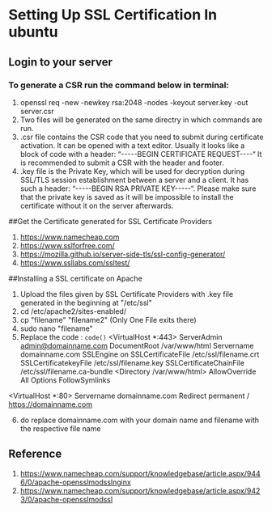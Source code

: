 # Setting Up SSL Certification In ubuntu #
## Login to your server ##
### To generate a CSR run the command below in terminal: ###
1. openssl req -new -newkey rsa:2048 -nodes -keyout server.key -out server.csr
2. Two files will be generated on the same directry in which commands are run.
3. .csr file contains the CSR code that you need to submit during certificate activation. It can be opened with a text editor. Usually it looks like a block of code with a header: “-----BEGIN CERTIFICATE REQUEST----“ It is recommended to submit a CSR with the header and footer.
4. .key file is the Private Key, which will be used for decryption during SSL/TLS session establishment between a server and a client. It has such a header: “-----BEGIN RSA PRIVATE KEY-----“. Please make sure that the private key is saved as it will be impossible to install the certificate without it on the server afterwards.

##Get the Certificate generated for SSL Certificate Providers
1. https://www.namecheap.com
2. https://www.sslforfree.com/
3. https://mozilla.github.io/server-side-tls/ssl-config-generator/
4. https://www.ssllabs.com/ssltest/

##Installing a SSL certificate on Apache
1. Upload the files given by SSL Certificate Providers  with .key file generated in the beginning at "/etc/ssl"
2. cd /etc/apache2/sites-enabled/
3. cp "filename" "filename2" (Only One File exits there)
4. sudo nano "filename" 
5. Replace the code :
`code()`
<VirtualHost *:443>
	ServerAdmin admin@domainname.com
	DocumentRoot /var/www/html
	Servername domainname.com
	SSLEngine on
	SSLCertificateFile /etc/ssl/filename.crt
	SSLCertificatekeyFile /etc/ssl/filename.key
	SSLCertificateChainFile /etc/ssl/filename.ca-bundle
	<Directory /var/www/html>
		AllowOverride All
		Options FollowSymlinks
	</Directory>
</VirtualHost>

<VirtualHost *:80>
	Servername domainname.com
	Redirect permanent / https://domainname.com
</VirtualHost>

6. do replace domainname.com with your domain name and filename with the respective file name

## Reference
1. https://www.namecheap.com/support/knowledgebase/article.aspx/9446/0/apache-opensslmodsslnginx
2. https://www.namecheap.com/support/knowledgebase/article.aspx/9423/0/apache-opensslmodssl
